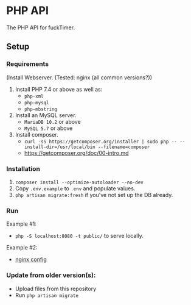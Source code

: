 # PHP API
The PHP API for fuckTimer.

## Setup

### Requirements
(Install Webserver. (Tested: nginx (all common versions?))
1. Install PHP 7.4 or above as well as:
   - `php-xml`
   - `php-mysql`
   - `php-mbstring`
2. Install an MySQL server.
   - `MariaDB 10.2` or above
   - `MySQL 5.7` or above
3. Install composer.
   - `curl -sS https://getcomposer.org/installer | sudo php -- --install-dir=/usr/local/bin --filename=composer`
   - https://getcomposer.org/doc/00-intro.md

### Installation
1. `composer install --optimize-autoloader --no-dev`
2. Copy `.env.example` to `.env` and populate values.
3. `php artisan migrate:fresh` if you've not set up the DB already.

### Run
Example #1:
- `php -S localhost:8080 -t public/` to serve locally.

Example #2:
- [nginx config](https://laravel.com/docs/8.x/deployment#nginx)

### Update from older version(s):
- Upload files from this repository
- Run `php artisan migrate`
